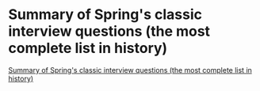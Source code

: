 # Summary of Spring's classic interview questions (the most complete list in history)
[Summary of Spring's classic interview questions (the most complete list in history)](https://aiwithcloud.com/2022/09/19/summary_of_springs_classic_interview_questions_the_most_complete_list_in_history/)